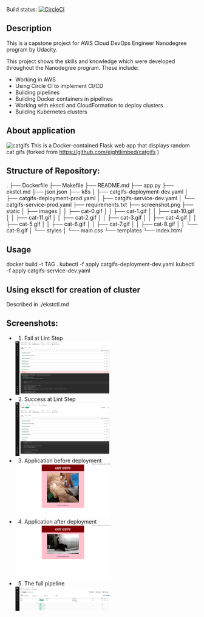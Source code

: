 Build status: [![CircleCI](https://circleci.com/gh/meluzovm/catgifs/tree/master.svg?style=svg)](https://circleci.com/gh/meluzovm/catgifs/tree/master)

## Description
This is a capstone project for AWS Cloud DevOps Engineer Nanodegree program by Udacity.  

This project shows the skills and knowledge which were developed throughout the Nanodegree program. These include:

* Working in AWS
* Using Circle CI to implement CI/CD
* Building pipelines
* Building Docker containers in pipelines
* Working with  eksctl and CloudFormation to deploy clusters
* Building Kubernetes clusters

## About application
![catgifs](screenshot.png)
This is a Docker-contained Flask web app that displays random cat gifs (forked from https://github.com/eightlimbed/catgifs )

## Structure of Repository: 
.
├── Dockerfile
├── Makefile
├── README.md
├── app.py
├── ekstcl.md
├── json.json
├── k8s
│   ├── catgifs-deployment-dev.yaml
│   ├── catgifs-deployment-prod.yaml
│   ├── catgifs-service-dev.yaml
│   └── catgifs-service-prod.yaml
├── requirements.txt
├── screenshot.png
├── static
│   ├── images
│   │   ├── cat-0.gif
│   │   ├── cat-1.gif
│   │   ├── cat-10.gif
│   │   ├── cat-11.gif
│   │   ├── cat-2.gif
│   │   ├── cat-3.gif
│   │   ├── cat-4.gif
│   │   ├── cat-5.gif
│   │   ├── cat-6.gif
│   │   ├── cat-7.gif
│   │   ├── cat-8.gif
│   │   └── cat-9.gif
│   └── styles
│       └── main.css
└── templates
    └── index.html


## Usage
docker build -t TAG .
kubectl -f apply catgifs-deployment-dev.yaml
kubectl -f apply catgifs-service-dev.yaml

## Using eksctl for creation of cluster 
Described in ./ekstctl.md 

## Screenshots:
* 01. Fail at Lint Step  
    <img src="screenshots/screenshot01.png" width="250"/>
* 02. Success at Lint Step  
    <img src="screenshots/screenshot02.png" width="250"/>
* 03. Application before deployment  
    <img src="screenshots/screenshot03.png" width="250"/>
* 04. Application after deployment  
    <img src="screenshots/screenshot04.png" width="250"/>
* 05. The full pipeline  
    <img src="screenshots/screenshot05.png" width="250"/>